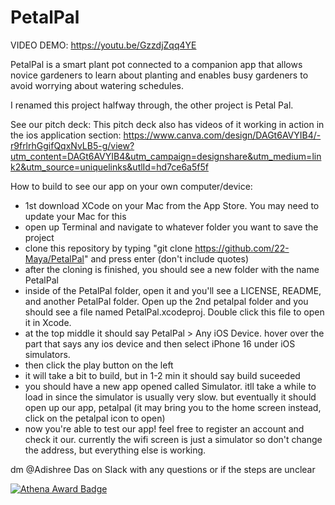 # PetalPal

VIDEO DEMO: https://youtu.be/GzzdjZqq4YE

PetalPal is a smart plant pot connected to a companion app that allows novice gardeners to learn about planting and enables busy gardeners to avoid worrying about watering schedules.

I renamed this project halfway through, the other project is Petal Pal.

See our pitch deck: This pitch deck also has videos of it working in action in the ios application section:
https://www.canva.com/design/DAGt6AVYIB4/-r9frlrhGgifQqxNvLB5-g/view?utm_content=DAGt6AVYIB4&utm_campaign=designshare&utm_medium=link2&utm_source=uniquelinks&utlId=hd7ce6a5f5f

How to build to see our app on your own computer/device:
- 1st download XCode on your Mac from the App Store. You may need to update your Mac for this
- open up Terminal and navigate to whatever folder you want to save the project
- clone this repository by typing "git clone https://github.com/22-Maya/PetalPal" and press enter (don't include quotes)
- after the cloning is finished, you should see a new folder with the name PetalPal 
- inside of the PetalPal folder, open it and you'll see a LICENSE, README, and another PetalPal folder. Open up the 2nd petalpal folder and you should see a file named PetalPal.xcodeproj. Double click this file to open it in Xcode.
- at the top middle it should say PetalPal > Any iOS Device. hover over the part that says any ios device and then select iPhone 16 under iOS simulators. 
- then click the play button on the left
- it will take a bit to build, but in 1-2 min it should say build suceeded
- you should have a new app opened called Simulator. itll take a while to load in since the simulator is usually very slow. but eventually it should open up our app, petalpal (it may bring you to the home screen instead, click on the petalpal icon to open)
- now you're able to test our app! feel free to register an account and check it our. currently the wifi screen is just a simulator so don't change the address, but everything else is working.

dm @Adishree Das on Slack with any questions or if the steps are unclear

[![Athena Award Badge](https://img.shields.io/endpoint?url=https%3A%2F%2Faward.athena.hackclub.com%2Fapi%2Fbadge)](https://award.athena.hackclub.com?utm_source=readme)
